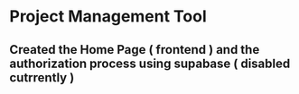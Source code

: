 # Project Management Tool

## Created the Home Page ( frontend ) and the authorization process using supabase ( disabled cutrrently ) 
